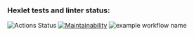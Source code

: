 ### Hexlet tests and linter status:

![Actions Status](/workflows/hexlet-check/badge.svg)
[![Maintainability](https://api.codeclimate.com/v1/badges/e15598ac111748f37a5c/maintainability)](https://codeclimate.com/github/Aleksey-lab/frontend-project-lvl1/maintainability)
![example workflow name](https://github.com/Aleksey-lab/frontend-project-lvl1/workflows/hexlet-check/badge.svg)
